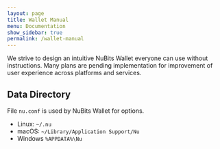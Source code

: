 ```yaml
---
layout: page
title: Wallet Manual
menu: Documentation
show_sidebar: true
permalink: /wallet-manual
---
```

We strive to design an intuitive NuBits Wallet everyone can use without instructions. Many plans are pending implementation for improvement of user experience across platforms and services.

## Data Directory

File `nu.conf` is used by NuBits Wallet for options.

- Linux: `~/.nu`
- macOS: `~/Library/Application Support/Nu`
- Windows `%APPDATA%\Nu`
